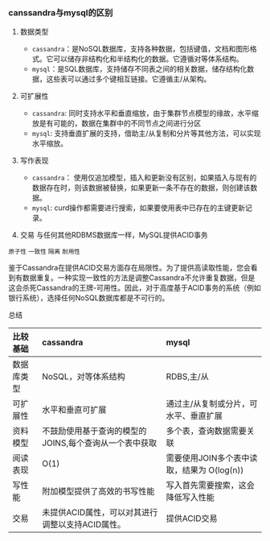 ### canssandra与mysql的区别

1. 数据类型
	- `cassandra`：是NoSQL数据库，支持各种数据，包括键值，文档和图形格式。它可以储存非结构化和半结构化的数据。它遵循对等体系结构。
	- `mysql`：是SQL数据库，支持储存不同表之间的相关数据，储存结构化数据，这些表可以通过多个键相互链接。它遵循主/从架构。

2. 可扩展性
	- `cassandra`: 同时支持水平和垂直缩放，由于集群节点模型的缘故，水平缩放是有可能的，数据在集群中的不同节点之间进行分区
	- `mysql`: 支持垂直扩展的支持，借助主/从复制和分片等其他方法，可以实现水平缩放。

3. 写作表现
 	- `cassandra`： 使用仅追加模型，插入和更新没有区别，如果插入与现有的数据存在时，则该数据被替换，如果更新一条不存在的数据，则创建该数据。
	-  `mysql`: curd操作都需要进行搜索，如果要使用表中已存在的主键更新记录。

4. 交易
与任何其他RDBMS数据库一样，MySQL提供ACID事务

`原子性`
`一致性`
`隔离`
`耐用性`

鉴于Cassandra在提供ACID交易方面存在局限性。为了提供高读取性能，您会看到有数据重复。一种实现一致性的方法是调整Cassandra不允许重复数据，但是这会杀死Cassandra的王牌-可用性。因此，对于高度基于ACID事务的系统（例如银行系统），选择任何NoSQL数据库都是不可行的。


总结

|比较基础  | cassandra  | mysql  |
|:----------|:----------|:----------|
| 数据库类型    | NoSQL，对等体系结构    | RDBS,主/从    |
| 可扩展性    | 水平和垂直可扩展   | 通过主/从复制或分片，可水平、垂直扩展   |
| 资料模型   | 不鼓励使用基于查询的模型的JOINS,每个查询从一个表中获取    | 多个表，查询数据需要关联    |
| 阅读表现    | O(1)   | 需要使用JOIN多个表中读取，结果为 O(log(n))    |
| 写性能    | 附加模型提供了高效的书写性能    | 写入首先需要搜索，这会降低写入性能    |
| 交易    | 未提供ACID属性，可以对其进行调整以支持ACID属性。    | 提供ACID交易   |